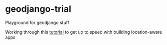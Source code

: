 # geodjango-trial
Playground for geodjango stuff

Working through this [tutorial](http://matthewdaly.co.uk/blog/2016/03/26/building-a-location-aware-web-app-with-geodjango/)
to get up to speed with building location-aware apps

